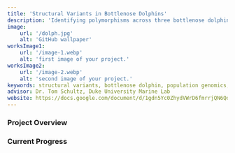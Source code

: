 ```yaml
---
title: 'Structural Variants in Bottlenose Dolphins'
description: 'Identifying polymorphisms across three bottlenose dolphin populations using bioinformatics'
image:
    url: '/dolph.jpg'
    alt: 'GitHub wallpaper'
worksImage1:
    url: '/image-1.webp'
    alt: 'first image of your project.'
worksImage2:
    url: '/image-2.webp'
    alt: 'second image of your project.'
keywords: structural variants, bottlenose dolphin, population genomics, bioinformatics, Manta, indels
advisor: Dr. Tom Schultz, Duke University Marine Lab
website: https://docs.google.com/document/d/1gdn5Yc0ZhydVWrD6fmrrjQN6Qd2-Hh-y56K5saBRDco/edit?usp=sharing
---
```


### Project Overview

<!-- <p class="project-description">Duke Independent Study project and planned senior thesis.</p> -->

### Current Progress